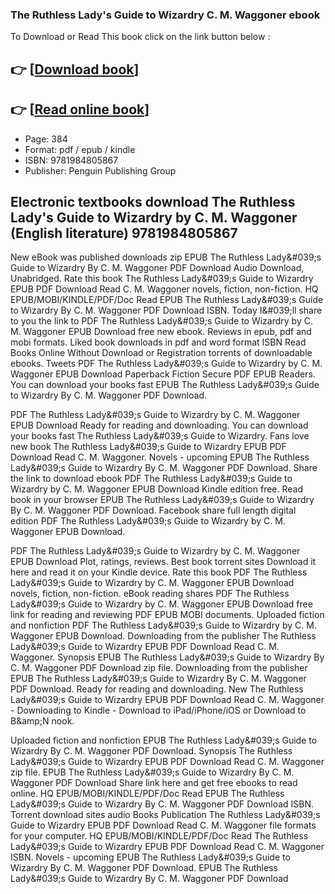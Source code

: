 ### The Ruthless Lady's Guide to Wizardry C. M. Waggoner ebook

To Download or Read This book click on the link button below :

## 👉  [**[Download book](http://ebooksharez.info/download.php?group=book&from=github.com&id=588595&lnk=1079 "Download book")**]

## 👉  [**[Read online book](http://ebooksharez.info/download.php?group=book&from=github.com&id=588595&lnk=1079 "Read online book")**]


* Page: 384
* Format: pdf / epub / kindle
* ISBN: 9781984805867
* Publisher: Penguin Publishing Group



## Electronic textbooks download The Ruthless Lady's Guide to Wizardry by C. M. Waggoner (English literature) 9781984805867


New eBook was published downloads zip EPUB The Ruthless Lady&amp;#039;s Guide to Wizardry By C. M. Waggoner PDF Download Audio Download, Unabridged. Rate this book The Ruthless Lady&amp;#039;s Guide to Wizardry EPUB PDF Download Read C. M. Waggoner novels, fiction, non-fiction. HQ EPUB/MOBI/KINDLE/PDF/Doc Read EPUB The Ruthless Lady&amp;#039;s Guide to Wizardry By C. M. Waggoner PDF Download ISBN. Today I&amp;#039;ll share to you the link to PDF The Ruthless Lady&amp;#039;s Guide to Wizardry by C. M. Waggoner EPUB Download free new ebook. Reviews in epub, pdf and mobi formats. Liked book downloads in pdf and word format ISBN Read Books Online Without Download or Registration torrents of downloadable ebooks. Tweets PDF The Ruthless Lady&amp;#039;s Guide to Wizardry by C. M. Waggoner EPUB Download Paperback Fiction Secure PDF EPUB Readers. You can download your books fast EPUB The Ruthless Lady&amp;#039;s Guide to Wizardry By C. M. Waggoner PDF Download.

PDF The Ruthless Lady&amp;#039;s Guide to Wizardry by C. M. Waggoner EPUB Download Ready for reading and downloading. You can download your books fast The Ruthless Lady&amp;#039;s Guide to Wizardry. Fans love new book The Ruthless Lady&amp;#039;s Guide to Wizardry EPUB PDF Download Read C. M. Waggoner. Novels - upcoming EPUB The Ruthless Lady&amp;#039;s Guide to Wizardry By C. M. Waggoner PDF Download. Share the link to download ebook PDF The Ruthless Lady&amp;#039;s Guide to Wizardry by C. M. Waggoner EPUB Download Kindle edition free. Read book in your browser EPUB The Ruthless Lady&amp;#039;s Guide to Wizardry By C. M. Waggoner PDF Download. Facebook share full length digital edition PDF The Ruthless Lady&amp;#039;s Guide to Wizardry by C. M. Waggoner EPUB Download.

PDF The Ruthless Lady&amp;#039;s Guide to Wizardry by C. M. Waggoner EPUB Download Plot, ratings, reviews. Best book torrent sites Download it here and read it on your Kindle device. Rate this book PDF The Ruthless Lady&amp;#039;s Guide to Wizardry by C. M. Waggoner EPUB Download novels, fiction, non-fiction. eBook reading shares PDF The Ruthless Lady&amp;#039;s Guide to Wizardry by C. M. Waggoner EPUB Download free link for reading and reviewing PDF EPUB MOBI documents. Uploaded fiction and nonfiction PDF The Ruthless Lady&amp;#039;s Guide to Wizardry by C. M. Waggoner EPUB Download. Downloading from the publisher The Ruthless Lady&amp;#039;s Guide to Wizardry EPUB PDF Download Read C. M. Waggoner. Synopsis EPUB The Ruthless Lady&amp;#039;s Guide to Wizardry By C. M. Waggoner PDF Download zip file. Downloading from the publisher EPUB The Ruthless Lady&amp;#039;s Guide to Wizardry By C. M. Waggoner PDF Download. Ready for reading and downloading. New The Ruthless Lady&amp;#039;s Guide to Wizardry EPUB PDF Download Read C. M. Waggoner - Downloading to Kindle - Download to iPad/iPhone/iOS or Download to B&amp;amp;N nook.

Uploaded fiction and nonfiction EPUB The Ruthless Lady&amp;#039;s Guide to Wizardry By C. M. Waggoner PDF Download. Synopsis The Ruthless Lady&amp;#039;s Guide to Wizardry EPUB PDF Download Read C. M. Waggoner zip file. EPUB The Ruthless Lady&amp;#039;s Guide to Wizardry By C. M. Waggoner PDF Download Share link here and get free ebooks to read online. HQ EPUB/MOBI/KINDLE/PDF/Doc Read EPUB The Ruthless Lady&amp;#039;s Guide to Wizardry By C. M. Waggoner PDF Download ISBN. Torrent download sites audio Books Publication The Ruthless Lady&amp;#039;s Guide to Wizardry EPUB PDF Download Read C. M. Waggoner file formats for your computer. HQ EPUB/MOBI/KINDLE/PDF/Doc Read The Ruthless Lady&amp;#039;s Guide to Wizardry EPUB PDF Download Read C. M. Waggoner ISBN. Novels - upcoming EPUB The Ruthless Lady&amp;#039;s Guide to Wizardry By C. M. Waggoner PDF Download. EPUB The Ruthless Lady&amp;#039;s Guide to Wizardry By C. M. Waggoner PDF Download





